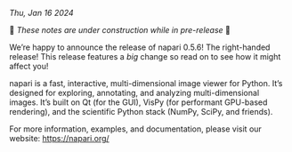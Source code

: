 
*Thu, Jan 16 2024*

🚧 *These notes are under construction while in pre-release* 🚧

We’re happy to announce the release of napari 0.5.6! The right-handed release! This release features a *big* change so read on to see how it might affect you!

napari is a fast, interactive, multi-dimensional image viewer for Python. It’s designed for exploring, annotating, and analyzing multi-dimensional images. It’s built on Qt (for the GUI), VisPy (for performant GPU-based rendering), and the scientific Python stack (NumPy, SciPy, and friends).

For more information, examples, and documentation, please visit our website: https://napari.org/
